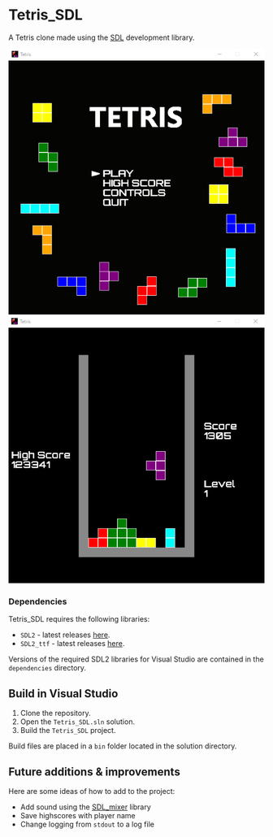 # Tetris_SDL

A Tetris clone made using the [SDL](https://www.libsdl.org/) development library.

![Menu screenshot](misc/screenshot-menu.png)
![Game screenshot](misc/screenshot-game.png)

### Dependencies

Tetris_SDL requires the following libraries:
- `SDL2` - latest releases [here](https://github.com/libsdl-org/SDL/releases/tag/release-2.28.2).
- `SDL2_ttf` - latest releases [here](https://github.com/libsdl-org/SDL_ttf/releases).

Versions of the required SDL2 libraries for Visual Studio are contained in the `dependencies` directory.

## Build in Visual Studio

1. Clone the repository.
1. Open the `Tetris_SDL.sln` solution.
1. Build the `Tetris_SDL` project.

Build files are placed in a `bin` folder located in the solution directory.

## Future additions & improvements

Here are some ideas of how to add to the project:

- Add sound using the [SDL_mixer](https://github.com/libsdl-org/SDL_mixer) library
- Save highscores with player name
- Change logging from `stdout` to a log file